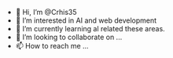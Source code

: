 - 👋 Hi, I’m @Crhis35
- 👀 I’m interested in AI and web development
- 🌱 I’m currently learning al related these areas.
- 💞️ I’m looking to collaborate on ...
- 📫 How to reach me ...

<!---
Crhis35/Crhis35 is a ✨ special ✨ repository because its `README.md` (this file) appears on your GitHub profile.
You can click the Preview link to take a look at your changes.
--->
